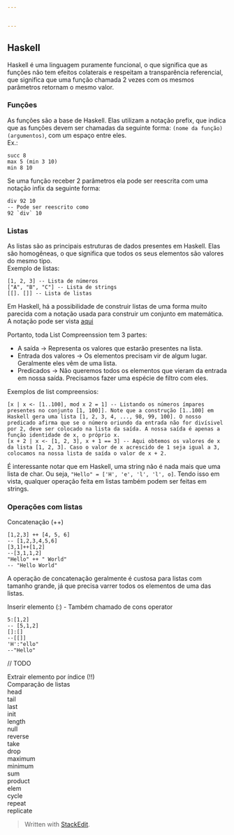 ```yaml
---


---
```


<h2 id="haskell">Haskell</h2>
<p>Haskell é uma linguagem puramente funcional, o que significa que as funções não tem efeitos colaterais e respeitam a transparência referencial, que significa que uma função chamada 2 vezes com os mesmos parâmetros retornam o mesmo valor.</p>
<h3 id="funções">Funções</h3>
<p>As funções são a base de Haskell. Elas utilizam a notação prefix, que indica que as funções devem ser chamadas da seguinte forma: <code>(nome da função) (argumentos)</code>, com um espaço entre eles.<br>
Ex.:</p>
<pre class=" language-haskell"><code class="prism  language-haskell"><span class="token builtin">succ</span> <span class="token number">8</span>
<span class="token builtin">max</span> <span class="token number">5</span> <span class="token punctuation">(</span><span class="token builtin">min</span> <span class="token number">3</span> <span class="token number">10</span><span class="token punctuation">)</span>
<span class="token builtin">min</span> <span class="token number">8</span> <span class="token number">10</span>
</code></pre>
<p>Se uma função receber 2 parâmetros ela pode ser reescrita com uma notação infix da seguinte forma:</p>
<pre class=" language-haskell"><code class="prism  language-haskell"><span class="token builtin">div</span> <span class="token number">92</span> <span class="token number">10</span>
<span class="token comment">-- Pode ser reescrito como</span>
<span class="token number">92</span> `<span class="token builtin">div</span>` <span class="token number">10</span>
</code></pre>
<h3 id="listas">Listas</h3>
<p>As listas são as principais estruturas de dados presentes em Haskell. Elas são homogêneas, o que significa que todos os seus elementos são valores do mesmo tipo.<br>
Exemplo de listas:</p>
<pre class=" language-haskell"><code class="prism  language-haskell"><span class="token punctuation">[</span><span class="token number">1</span><span class="token punctuation">,</span> <span class="token number">2</span><span class="token punctuation">,</span> <span class="token number">3</span><span class="token punctuation">]</span> <span class="token comment">-- Lista de números</span>
<span class="token punctuation">[</span><span class="token string">"A"</span><span class="token punctuation">,</span> <span class="token string">"B"</span><span class="token punctuation">,</span> <span class="token string">"C"</span><span class="token punctuation">]</span> <span class="token comment">-- Lista de strings</span>
<span class="token punctuation">[</span><span class="token punctuation">[</span><span class="token punctuation">]</span><span class="token punctuation">.</span> <span class="token punctuation">[</span><span class="token punctuation">]</span><span class="token punctuation">]</span> <span class="token comment">-- Lista de listas</span>
</code></pre>
<p>Em Haskell, há a possibilidade de construir listas de uma forma muito parecida com a notação usada para construir um conjunto em matemática. A notação pode ser vista <a href="https://en.wikipedia.org/wiki/Set_(mathematics)#Set-builder_notation">aqui</a></p>
<p>Portanto, toda List Compreenssion tem 3 partes:</p>
<ul>
<li>A saída -&gt; Representa os valores que estarão presentes na lista.</li>
<li>Entrada dos valores -&gt; Os elementos precisam vir de algum lugar. Geralmente eles vêm de uma lista.</li>
<li>Predicados -&gt; Não queremos todos os elementos que vieram da entrada em nossa saída. Precisamos fazer uma espécie de filtro com eles.</li>
</ul>
<p>Exemplos de list compreensios:</p>
<pre class=" language-haskell"><code class="prism  language-haskell"><span class="token punctuation">[</span><span class="token hvariable">x</span> <span class="token operator">|</span> <span class="token hvariable">x</span> <span class="token operator">&lt;-</span> <span class="token punctuation">[</span><span class="token number">1</span><span class="token operator">..</span><span class="token number">100</span><span class="token punctuation">]</span><span class="token punctuation">,</span> <span class="token builtin">mod</span> <span class="token hvariable">x</span> <span class="token number">2</span> <span class="token operator">=</span> <span class="token number">1</span><span class="token punctuation">]</span> <span class="token comment">-- Listando os números ímpares presentes no conjunto [1, 100]]. Note que a construção [1..100] em Haskell gera uma lista [1, 2, 3, 4, ..., 98, 99, 100]. O nosso predicado afirma que se o número oriundo da entrada não for divísivel por 2, deve ser colocado na lista da saída. A nossa saída é apenas a função identidade de x, o próprio x.</span>
<span class="token punctuation">[</span><span class="token hvariable">x</span> <span class="token operator">+</span> <span class="token number">2</span> <span class="token operator">|</span> <span class="token hvariable">x</span> <span class="token operator">&lt;-</span> <span class="token punctuation">[</span><span class="token number">1</span><span class="token punctuation">,</span> <span class="token number">2</span><span class="token punctuation">,</span> <span class="token number">3</span><span class="token punctuation">]</span><span class="token punctuation">,</span> <span class="token hvariable">x</span> <span class="token operator">+</span> <span class="token number">1</span> <span class="token operator">==</span> <span class="token number">3</span><span class="token punctuation">]</span> <span class="token comment">-- Aqui obtemos os valores de x da lista [1, 2, 3]. Caso o valor de x acrescido de 1 seja igual a 3, colocamos na nossa lista de saída o valor de x + 2.</span>
</code></pre>
<p>É interessante notar que em Haskell, uma string não é nada mais que uma lista de char. Ou seja, <code>"Hello" = ['H', 'e', 'l', 'l', o]</code>. Tendo isso em vista, qualquer operação feita em listas também podem ser feitas em strings.</p>
<h3 id="operações-com-listas">Operações com listas</h3>
<p>Concatenação (++)</p>
<pre class=" language-haskell"><code class="prism  language-haskell"><span class="token punctuation">[</span><span class="token number">1</span><span class="token punctuation">,</span><span class="token number">2</span><span class="token punctuation">,</span><span class="token number">3</span><span class="token punctuation">]</span> <span class="token operator">++</span> <span class="token punctuation">[</span><span class="token number">4</span><span class="token punctuation">,</span> <span class="token number">5</span><span class="token punctuation">,</span> <span class="token number">6</span><span class="token punctuation">]</span>
<span class="token comment">-- [1,2,3,4,5,6]</span>
<span class="token punctuation">[</span><span class="token number">3</span><span class="token punctuation">,</span><span class="token number">1</span><span class="token punctuation">]</span><span class="token operator">++</span><span class="token punctuation">[</span><span class="token number">1</span><span class="token punctuation">,</span><span class="token number">2</span><span class="token punctuation">]</span>
<span class="token comment">--[3,1,1,2]</span>
<span class="token string">"Hello"</span> <span class="token operator">++</span> <span class="token string">" World"</span>
<span class="token comment">-- "Hello World"</span>
</code></pre>
<p>A operação de concatenação geralmente é custosa para listas com tamanho grande, já que precisa varrer todos os elementos de uma das listas.</p>
<p>Inserir elemento (:) - Também chamado de cons operator</p>
<pre class=" language-haskell"><code class="prism  language-haskell"><span class="token number">5</span><span class="token operator">:</span><span class="token punctuation">[</span><span class="token number">1</span><span class="token punctuation">,</span><span class="token number">2</span><span class="token punctuation">]</span>
<span class="token comment">-- [5,1,2]</span>
<span class="token punctuation">[</span><span class="token punctuation">]</span><span class="token operator">:</span><span class="token punctuation">[</span><span class="token punctuation">]</span>
<span class="token comment">--[[]]</span>
<span class="token char">'H'</span><span class="token operator">:</span><span class="token string">"ello"</span>
<span class="token comment">--"Hello"</span>
</code></pre>
<p>// TODO</p>
<p>Extrair elemento por índice (!!)<br>
Comparação de listas<br>
head<br>
tail<br>
last<br>
init<br>
length<br>
null<br>
reverse<br>
take<br>
drop<br>
maximum<br>
minimum<br>
sum<br>
product<br>
elem<br>
cycle<br>
repeat<br>
replicate</p>
<blockquote>
<p>Written with <a href="https://stackedit.io/">StackEdit</a>.</p>
</blockquote>

